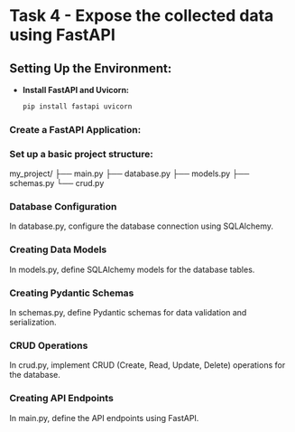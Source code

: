 # Task 4 - Expose the collected data using FastAPI

## Setting Up the Environment:
- **Install FastAPI and Uvicorn:**
  ```bash
  pip install fastapi uvicorn
### Create a FastAPI Application:
### Set up a basic project structure:
my_project/
├── main.py
├── database.py
├── models.py
├── schemas.py
└── crud.py

### Database Configuration
In database.py, configure the database connection using SQLAlchemy.

### Creating Data Models
In models.py, define SQLAlchemy models for the database tables.

### Creating Pydantic Schemas
In schemas.py, define Pydantic schemas for data validation and serialization.

### CRUD Operations
In crud.py, implement CRUD (Create, Read, Update, Delete) operations for the database.

### Creating API Endpoints
In main.py, define the API endpoints using FastAPI.

